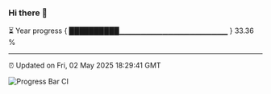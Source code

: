 ### Hi there 👋

⏳ Year progress { ██████████▁▁▁▁▁▁▁▁▁▁▁▁▁▁▁▁▁▁▁▁ } 33.36 %

---

⏰ Updated on Fri, 02 May 2025 18:29:41 GMT

![Progress Bar CI](https://github.com/liununu/liununu/workflows/Progress%20Bar%20CI/badge.svg)
